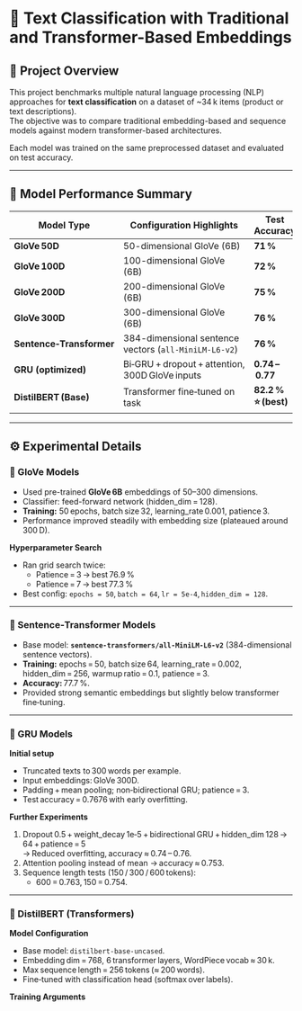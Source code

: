 # 🧠 Text Classification with Traditional and Transformer-Based Embeddings

## 📘 Project Overview
This project benchmarks multiple natural language processing (NLP) approaches for **text classification** on a dataset of ~34 k items (product or text descriptions).  
The objective was to compare traditional embedding-based and sequence models against modern transformer-based architectures.

Each model was trained on the same preprocessed dataset and evaluated on test accuracy.

---

## 🧾 Model Performance Summary

| Model Type | Configuration Highlights | Test Accuracy |
|-------------|--------------------------|----------------|
| **GloVe 50D** | 50-dimensional GloVe (6B) | **71 %** |
| **GloVe 100D** | 100-dimensional GloVe (6B) | **72 %** |
| **GloVe 200D** | 200-dimensional GloVe (6B) | **75 %** |
| **GloVe 300D** | 300-dimensional GloVe (6B) | **76 %** |
| **Sentence‑Transformer** | 384-dimensional sentence vectors (`all‑MiniLM‑L6‑v2`) | **76 %** |
| **GRU (optimized)** | Bi‑GRU + dropout + attention, 300D GloVe inputs | **0.74 – 0.77** |
| **DistilBERT (Base)** | Transformer fine‑tuned on task | **82.2 % ⭐ (best)** |

---

## ⚙️ Experimental Details

### 🔹 GloVe Models
- Used pre-trained **GloVe 6B** embeddings of 50–300 dimensions.  
- Classifier: feed-forward network (hidden_dim = 128).  
- **Training:** 50 epochs, batch size 32, learning_rate 0.001, patience 3.  
- Performance improved steadily with embedding size (plateaued around 300 D).

**Hyperparameter Search**
- Ran grid search twice:  
  - Patience = 3 → best 76.9 %  
  - Patience = 7 → best 77.3 %  
- Best config: `epochs = 50`, `batch = 64`, `lr = 5e‑4`, `hidden_dim = 128`.

---

### 🔹 Sentence‑Transformer Models
- Base model: **`sentence-transformers/all‑MiniLM‑L6‑v2`** (384-dimensional sentence vectors).  
- **Training:** epochs = 50, batch size 64, learning_rate = 0.002, hidden_dim = 256, warmup ratio = 0.1, patience = 3.  
- **Accuracy:** 77.7 %.  
- Provided strong semantic embeddings but slightly below transformer fine‑tuning.

---

### 🔹 GRU Models
**Initial setup**
- Truncated texts to 300 words per example.  
- Input embeddings: GloVe 300D.  
- Padding + mean pooling; non‑bidirectional GRU; patience = 3.  
- Test accuracy = 0.7676 with early overfitting.

**Further Experiments**
1. Dropout 0.5 + weight_decay 1e‑5 + bidirectional GRU + hidden_dim 128 → 64 + patience = 5  
   → Reduced overfitting, accuracy ≈ 0.74 – 0.76.  
2. Attention pooling instead of mean → accuracy ≈ 0.753.  
3. Sequence length tests (150 / 300 / 600 tokens):  
   - 600 = 0.763, 150 = 0.754.

---

### 🔹 DistilBERT (Transformers)
**Model Configuration**
- Base model: `distilbert-base-uncased`.  
- Embedding dim = 768, 6 transformer layers, WordPiece vocab ≈ 30 k.  
- Max sequence length = 256 tokens (≈ 200 words).  
- Fine‑tuned with classification head (softmax over labels).  

**Training Arguments**